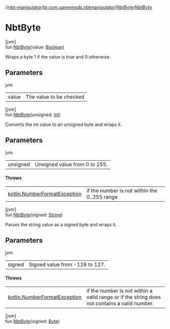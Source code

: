 //[nbt-manipulator](../../../index.md)/[br.com.gamemods.nbtmanipulator](../index.md)/[NbtByte](index.md)/[NbtByte](-nbt-byte.md)

# NbtByte

[jvm]\
fun [NbtByte](-nbt-byte.md)(value: [Boolean](https://kotlinlang.org/api/latest/jvm/stdlib/kotlin/-boolean/index.html))

Wraps a byte 1 if the value is true and 0 otherwise.

## Parameters

jvm

| | |
|---|---|
| value | The value to be checked |

[jvm]\
fun [NbtByte](-nbt-byte.md)(unsigned: [Int](https://kotlinlang.org/api/latest/jvm/stdlib/kotlin/-int/index.html))

Converts the int value to an unsigned byte and wraps it.

## Parameters

jvm

| | |
|---|---|
| unsigned | Unsigned value from 0 to 255. |

#### Throws

| | |
|---|---|
| [kotlin.NumberFormatException](https://kotlinlang.org/api/latest/jvm/stdlib/kotlin/-number-format-exception/index.html) | if the number is not within the 0..255 range |

[jvm]\
fun [NbtByte](-nbt-byte.md)(signed: [String](https://kotlinlang.org/api/latest/jvm/stdlib/kotlin/-string/index.html))

Parses the string value as a signed byte and wraps it.

## Parameters

jvm

| | |
|---|---|
| signed | Signed value from -128 to 127. |

#### Throws

| | |
|---|---|
| [kotlin.NumberFormatException](https://kotlinlang.org/api/latest/jvm/stdlib/kotlin/-number-format-exception/index.html) | if the number is not within a valid range or if the string does not contains a valid number. |

[jvm]\
fun [NbtByte](-nbt-byte.md)(signed: [Byte](https://kotlinlang.org/api/latest/jvm/stdlib/kotlin/-byte/index.html))
